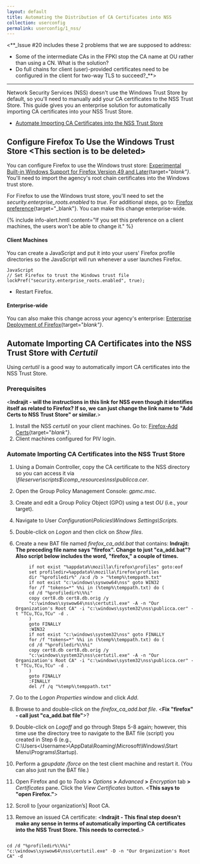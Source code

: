 ```yaml
---
layout: default
title: Automating the Distribution of CA Certificates into NSS
collection: userconfig
permalink: userconfig/1_nss/
---
```

<**_Issue #20 includes these 2 problems that we are supposed to address: 
* Some of the intermediate CAs in the FPKI stop the CA name at OU rather than using a CN. What is the solution?
* Do full chains for client (user)-provided certificates need to be configured in the client for two-way TLS to succeed?_**>
-----------

Network Security Services (NSS) doesn't use the Windows Trust Store by default, so you'll need to manually add your CA certificates to the NSS Trust Store. This guide gives you an enterprise solution for automatically importing CA certificates into your NSS Trust Store.

* [Automate Importing CA Certificates into the NSS Trust Store](#automate-importing-ca-certificates-into-the-nss-trust-store-with-certutil)

## Configure Firefox To Use the Windows Trust Store <**This section is to be deleted**>

You can configure Firefox to use the Windows trust store<!--Is "file"="trust store"?-->: [Experimental Built-in Windows Support for Firefox Version 49 and Later](https://wiki.mozilla.org/CA:AddRootToFirefox){target="_blank"}_. You'll need to import the agency's root chain certificates into the Windows trust store.<!--??? "root chain certificates or "CA certificates" (title of doc.)? Shouldn't they already be in the Windows trust store? Unclear meaning.--> 

For Firefox to use the Windows trust store, you'll need to set the _security.enterprise_roots.enabled_ to _true_. For additional steps, go to:  [Firefox preference](https://developer.mozilla.org/en-US/docs/Mozilla/Preferences/A_brief_guide_to_Mozilla_preferences){target="_blank"}. You can make this change enterprise-wide.

{% include info-alert.hmtl content="If you set this preference on a client machines, the users won't be able to change it." %}

#### Client Machines <!--Enterprise-management solution needed per Issue #20 thread. Per LaChelle on 10/10, no JavaScripts will not be used for NSS.-->

You can create a JavaScript and put it into your users' Firefox profile directories so the JavaScript will run whenever a user launches Firefox.

```
JavaScript
// Set Firefox to trust the Windows trust file
lockPref("security.enterprise_roots.enabled", true);
```
* Restart Firefox.

#### Enterprise-wide 

You can also make this change across your agency's enterprise: [Enterprise Deployment of Firefox](https://developer.mozilla.org/en-US/Firefox/Enterprise_deployment){target="_blank"}_.

## Automate Importing CA Certificates into the NSS Trust Store with _Certutil_

Using _certutil_ is a good way to automatically import CA certificates into the NSS Trust Store.

### Prerequisites
<**Indrajit - will the instructions in this link for NSS even though it identifies itself as related to Firefox? If so, we can just change the link name to "Add Certs to NSS Trust Store" or similar.**>
1. Install the NSS _certutil_ on your client machines. Go to: [Firefox-Add Certs](https://github.com/christian-korneck/firefox_add-certs/releases){target="_blank"}_. 
2. Client machines configured for PIV login.  

### Automate Importing CA Certificates into the NSS Trust Store

1. Using a Domain Controller, copy the CA certificate to the NSS directory so you can access it via _\\fileserver\scripts$\comp_resources\nss\publicca.cer_.
2. Open the Group Policy Management Console: _gpmc.msc_. 
3. Create and edit a Group Policy Object (GPO) using a test _OU_ (i.e., your target).<!--Is the test OU to solve the problem where CAs stop at "CA Name" rather than "OU" problem (LaChelle in original Issue)?-->
4. Navigate to User _Configuration\Policies\Windows Settings\Scripts\._ 
5. Double-click on _Logon_ and then click on _Show files_.
6. Create a new BAT file named _firefox_ca_add.bat_ that contains:  **Indrajit: The preceding file name says "firefox". Change to just "ca_add.bat"? Also script below includes the word, "firefox," a couple of times.**

            if not exist "%appdata%\mozilla\firefox\profiles" goto:eof
            set profiledir=%appdata%\mozilla\firefox\profiles
            dir "%profiledir%" /a:d /b > "%temp%\temppath.txt"
            if not exist "c:\windows\syswow64\nss" goto WIN32
            for /f "tokens=*" %%i in (%temp%\temppath.txt) do (
            cd /d "%profiledir%\%%i"
            copy cert8.db cert8.db.orig /y
            "c:\windows\syswow64\nss\certutil.exe" -A -n "Our Organization's Root CA" -i "c:\windows\system32\nss\publicca.cer" -t "TCu,TCu,TCu" -d . 
            )
            goto FINALLY
            :WIN32
            if not exist "c:\windows\system32\nss" goto FINALLY
            for /f "tokens=*" %%i in (%temp%\temppath.txt) do (
            cd /d "%profiledir%\%%i"
            copy cert8.db cert8.db.orig /y
            "c:\windows\system32\nss\certutil.exe" -A -n "Our Organization's Root CA" -i "c:\windows\system32\nss\publicca.cer" -t "TCu,TCu,TCu" -d . 
            )
            goto FINALLY
            :FINALLY
            del /f /q "%temp%\temppath.txt"

7. Go to the _Logon Properties_ window and click _Add_.
8. Browse to and double-click on the _firefox_ca_add.bat file_. <**Fix "firefox" - call just "ca_add.bat file"**>?
9. Double-click on _Logoff_ and go through Steps 5-8 again; however, this time use the directory tree to navigate to the BAT file (script) you created in Step 6 (e.g., C:\Users\<Username>\AppData\Roaming\Microsoft\Windows\Start Menu\Programs\Startup). 
10. Perform a _gpupdate /force_ on the test client machine and restart it. (You can also just run the BAT file.)
11. Open Firefox and go to _Tools_ **>** _Options_ **>** _Advanced_ **>** _Encryption_ tab **>** _Certificates_ pane. Click the _View Certificates_ button. <**This says to "open Firefox."**>
12. Scroll to [your organization’s] Root CA.
13. Remove an issued CA certificate: <**Indrajit - This final step doesn't make any sense in terms of automatically importing CA certificates into the NSS Trust Store. This needs to corrected.**>

```

cd /d "%profiledir%\%%i"
"c:\windows\syswow64\nss\certutil.exe" -D -n "Our Organization's Root CA" -d 
```
